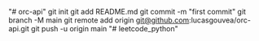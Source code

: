 "# orc-api"  git init git add README.md git commit -m "first commit" git branch -M main git remote add origin git@github.com:lucasgouvea/orc-api.git git push -u origin main
"# leetcode_python" 
